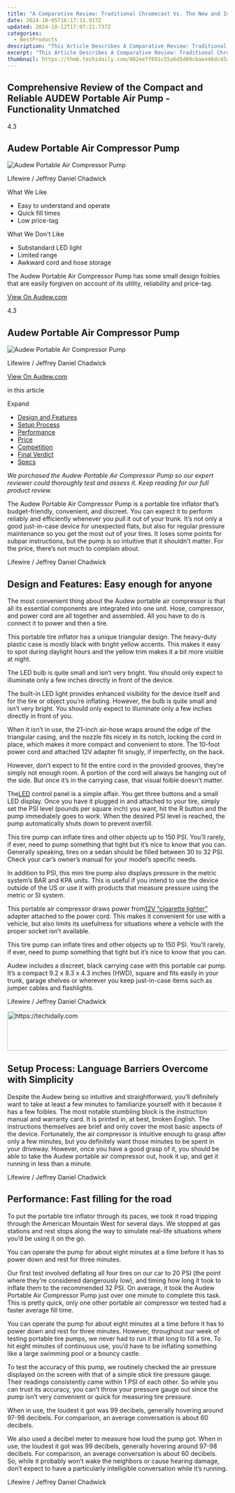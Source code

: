 ```yaml
---
title: "A Comparative Review: Traditional Chromecast Vs. The New and Improved Chromecast with Google TV"
date: 2024-10-05T16:17:11.917Z
updated: 2024-10-12T17:07:21.737Z
categories:
  - BestProducts
description: "This Article Describes A Comparative Review: Traditional Chromecast Vs. The New and Improved Chromecast with Google TV"
excerpt: "This Article Describes A Comparative Review: Traditional Chromecast Vs. The New and Improved Chromecast with Google TV"
thumbnail: https://thmb.techidaily.com/802eeff691c55a6d5d09cbae446dc45a39ed24ae91160c0e7074f7929a9448f1.jpg
---
```


## Comprehensive Review of the Compact and Reliable AUDEW Portable Air Pump - Functionality Unmatched

4.3

## Audew Portable Air Compressor Pump

![Audew Portable Air Compressor Pump](https://www.lifewire.com/thmb/cFdj6kL0x5ji7kWglykgMkpAMoM=/1000x1000/filters:no_upscale():max_bytes(150000):strip_icc():format(webp)/Audew-Tire-Inflator_HeroSquare-918a4d5f24ed473594c14775a3110898.jpg)

Lifewire / Jeffrey Daniel Chadwick

 What We Like

* Easy to understand and operate
* Quick fill times
* Low price-tag

 What We Don't Like

* Substandard LED light
* Limited range
* Awkward cord and hose storage

 The Audew Portable Air Compressor Pump has some small design foibles that are easily forgiven on account of its utility, reliability and price-tag.

[View On Audew.com](https://www.audew.com/Audew-12V-150PSI-Triangle-Tire-Inflator-with-10-ft-Power-Cord-LCD-Digital-Display-p-182023.html)

4.3

## Audew Portable Air Compressor Pump

![Audew Portable Air Compressor Pump](https://www.lifewire.com/thmb/oqYlb0kfEKI_L1jXrcVUnxqWgy0=/450x450/filters:no_upscale():max_bytes(150000):strip_icc():format(webp)/Audew-Tire-Inflator_HeroSquare-918a4d5f24ed473594c14775a3110898.jpg)

Lifewire / Jeffrey Daniel Chadwick

[View On Audew.com](https://www.audew.com/Audew-12V-150PSI-Triangle-Tire-Inflator-with-10-ft-Power-Cord-LCD-Digital-Display-p-182023.html)

 in this article

 Expand

* [Design and Features](https://review-au.sjv.io/wqnrq3)
* [Setup Process](https://dreoaffiliateprogram.pxf.io/k0ezjl)
* [Performance](https://turtlebeachus.sjv.io/vmebyo)
* [Price](https://imp.i110150.net/r5bmpn)
* [Competition](https://laganoo.pxf.io/5g6ygn)
* [Final Verdict](https://bluettide.pxf.io/ekmjb2)
* [Specs](https://turtlebeacheu.sjv.io/1r0r59)

 _We purchased the Audew Portable Air Compressor Pump so our expert reviewer could thoroughly test and assess it. Keep reading for our full product review._

 The Audew Portable Air Compressor Pump is a portable tire inflator that’s budget-friendly, convenient, and discreet. You can expect it to perform reliably and efficiently whenever you pull it out of your trunk. It’s not only a good just-in-case device for unexpected flats, but also for regular pressure maintenance so you get the most out of your tires. It loses some points for subpar instructions, but the pump is so intuitive that it shouldn’t matter. For the price, there’s not much to complain about.

 Lifewire / Jeffrey Daniel Chadwick

## **Design and Features: Easy enough for anyone**

 The most convenient thing about the Audew portable air compressor is that all its essential components are integrated into one unit. Hose, compressor, and power cord are all together and assembled. All you have to do is connect it to power and then a tire.

 This portable tire inflator has a unique triangular design. The heavy-duty plastic case is mostly black with bright yellow accents. This makes it easy to spot during daylight hours and the yellow trim makes it a bit more visible at night.

 The LED bulb is quite small and isn’t very bright. You should only expect to illuminate only a few inches directly in front of the device.

 The built-in LED light provides enhanced visibility for the device itself and for the tire or object you’re inflating. However, the bulb is quite small and isn’t very bright. You should only expect to illuminate only a few inches directly in front of you.

 When it isn’t in use, the 21-inch air-hose wraps around the edge of the triangular casing, and the nozzle fits nicely in its notch, locking the cord in place, which makes it more compact and convenient to store. The 10-foot power cord and attached 12V adapter fit snugly, if imperfectly, on the back.

 However, don’t expect to fit the entire cord in the provided grooves, they’re simply not enough room. A portion of the cord will always be hanging out of the side. But once it’s in the carrying case, that visual foible doesn’t matter.

 The[LED](https://www.lifewire.com/what-does-led-stand-for-4153820) control panel is a simple affair. You get three buttons and a small LED display. Once you have it plugged in and attached to your tire, simply set the PSI level (pounds per square inch) you want, hit the R button and the pump immediately goes to work. When the desired PSI level is reached, the pump automatically shuts down to prevent overfill.

 This tire pump can inflate tires and other objects up to 150 PSI. You’ll rarely, if ever, need to pump something that tight but it’s nice to know that you can. Generally speaking, tires on a sedan should be filled between 30 to 32 PSI. Check your car’s owner’s manual for your model’s specific needs.

 In addition to PSI, this mini tire pump also displays pressure in the metric system’s BAR and KPA units. This is useful if you intend to use the device outside of the US or use it with products that measure pressure using the metric or SI system.

 This portable air compressor draws power from[12V “cigarette lighter”](https://www.lifewire.com/car-cigarette-lighter-12v-socket-534754) adapter attached to the power cord. This makes it convenient for use with a vehicle, but also limits its usefulness for situations where a vehicle with the proper socket isn’t available.

 This tire pump can inflate tires and other objects up to 150 PSI. You’ll rarely, if ever, need to pump something that tight but it’s nice to know that you can.

 Audew includes a discreet, black carrying case with this portable car pump. It’s a compact 9.2 x 8.3 x 4.3 inches (HWD), square and fits easily in your trunk, garage shelves or wherever you keep just-in-case items such as jumper cables and flashlights.

 Lifewire / Jeffrey Daniel Chadwick

<!-- affiliate ads begin -->
<a href="https://ephamedtechinc.pxf.io/c/5597632/2137223/26400" target="_top" id="2137223">
  <img src="//a.impactradius-go.com/display-ad/26400-2137223" border="0" alt="https://techidaily.com" width="728" height="90"/>
</a>
<img height="0" width="0" src="https://ephamedtechinc.pxf.io/i/5597632/2137223/26400" style="position:absolute;visibility:hidden;" border="0" />
<!-- affiliate ads end -->

## **Setup Process: Language Barriers Overcome with Simplicity**

 Despite the Audew being so intuitive and straightforward, you’ll definitely want to take at least a few minutes to familiarize yourself with it because it has a few foibles. The most notable stumbling block is the instruction manual and warranty card. It is printed in, at best, broken English. The instructions themselves are brief and only cover the most basic aspects of the device. Fortunately, the air compressor is intuitive enough to grasp after only a few minutes, but you definitely want those minutes to be spent in your driveway. However, once you have a good grasp of it, you should be able to take the Audew portable air compressor out, hook it up, and get it running in less than a minute.

 Lifewire / Jeffrey Daniel Chadwick

## **Performance: Fast filling for the road**

 To put the portable tire inflator through its paces, we took it road tripping through the American Mountain West for several days. We stopped at gas stations and rest stops along the way to simulate real-life situations where you’d be using it on the go.

 You can operate the pump for about eight minutes at a time before it has to power down and rest for three minutes.

 Our first test involved deflating all four tires on our car to 20 PSI (the point where they’re considered dangerously low), and timing how long it took to inflate them to the recommended 32 PSI. On average, it took the Audew Portable Air Compressor Pump just over one minute to complete this task. This is pretty quick, only one other portable air compressor we tested had a faster average fill time.

 You can operate the pump for about eight minutes at a time before it has to power down and rest for three minutes. However, throughout our week of testing portable tire pumps, we never had to run it that long to fill a tire. To hit eight minutes of continuous use, you’d have to be inflating something like a large swimming pool or a bouncy castle.

 To test the accuracy of this pump, we routinely checked the air pressure displayed on the screen with that of a simple stick tire pressure gauge. Their readings consistently came within 1 PSI of each other. So while you can trust its accuracy, you can’t throw your pressure gauge out since the pump isn’t very convenient or quick for measuring tire pressure.

 When in use, the loudest it got was 99 decibels, generally hovering around 97-98 decibels. For comparison, an average conversation is about 60 decibels.

 We also used a decibel meter to measure how loud the pump got. When in use, the loudest it got was 99 decibels, generally hovering around 97-98 decibels. For comparison, an average conversation is about 60 decibels. So, while it probably won’t wake the neighbors or cause hearing damage, don’t expect to have a particularly intelligible conversation while it’s running.

 Lifewire / Jeffrey Daniel Chadwick

<!-- affiliate ads begin -->
<span id="2135472">
					<video width="864" height="1536" style="cursor:pointer"
           poster="//a.impactradius-go.com/display-clicktoplayimage/2135472.png"
           onclick="if(!this.playClicked){this.play();this.setAttribute('controls',true);this.playClicked=true;}">
	   <source src="//a.impactradius-go.com/display-ad/18498-2135472">
	   <img src="//a.impactradius-go.com/display-clicktoplayimage/2135472.png" style="border: none; height: 100%; width: 100%; object-fit: contain">
	</video>
	<div style="width:540px;text-align:center"><a href="javascript:window.open(decodeURIComponent('https%3A%2F%2Funicoeye.pxf.io%2Fc%2F5597632%2F2135472%2F18498'), '_blank');void(0);">Click here</a></div>
</span>
<img height="0" width="0" src="https://imp.pxf.io/i/5597632/2135472/18498" style="position:absolute;visibility:hidden;" border="0" />
<!-- affiliate ads end -->

## **Price: Great for budget hawks**

 The list price for the Audew Portable Air Compressor Pump is about $32 on Amazon, making it one of the most budget-friendly portable tire inflators out there. However, if you shop around, it’s very easy to find it cheaper, making it an even more attractive deal.

<!-- affiliate ads begin -->
<a href="https://laganoo.pxf.io/c/5597632/1657396/16446" target="_top" id="1657396">
  <img src="//a.impactradius-go.com/display-ad/16446-1657396" border="0" alt="https://techidaily.com" width="300" height="90"/>
</a>
<img height="0" width="0" src="https://laganoo.pxf.io/i/5597632/1657396/16446" style="position:absolute;visibility:hidden;" border="0" />
<!-- affiliate ads end -->

## **Audew Portable Air Compressor Pump vs. Jaco SmartPro Digital Tire Inflator**

 If you’re willing to spend a little extra money on your portable air compressor, the Jaco SmartPro Digital Tire Inflator has many of the benefits of the Audew, with some enhancements thrown in.

 The Jaco’s is about as small as the Audew. Its rectangular design includes superior air hose and power cord storage—they actually fit in their compartments. Additionally, the built-in LED light seems bright as a lighthouse compared to the small bulb in the Audew. More importantly, the Jaco SmartPro inflator can run continually for half an hour before you have to cycle down and rest, much better than the mere eight minutes you get with the Audew.

 If you’re on a budget, there’s nothing wrong with the Audew. But the SmartPro Digital Tire Inflator offers a better set of features for the price.

[Jaco SmartPro Digital Tire Inflator Review](https://www.lifewire.com/jaco-smartpro-digital-tire-inflator-review-4776811)

 Final Verdict

**A simple, easy to use pump for your tires.**

 The Audew Portable Air Compressor Pump has a lot going for it. It’s simple to operate, fills your tires quickly, and has an inexpensive price tag. It’s a basic device with a couple of quirks, but they’re easy to get past. If your goal is to be prepared for an unexpected flat or perform routine tire pressure maintenance, this pump is a cheap and reliable way to do it.

<!-- affiliate ads begin -->
<span id="1793213">
					<video width="864" height="1296" style="cursor:pointer"
           poster="//a.impactradius-go.com/display-clicktoplayimage/1793213.png"
           onclick="if(!this.playClicked){this.play();this.setAttribute('controls',true);this.playClicked=true;}">
	   <source src="//a.impactradius-go.com/display-ad/19135-1793213">
	   <img src="//a.impactradius-go.com/display-clicktoplayimage/1793213.png" style="border: none; height: 100%; width: 100%; object-fit: contain">
	</video>
	<div style="width:540px;text-align:center"><a href="javascript:window.open(decodeURIComponent('https%3A%2F%2Ftinyland.pxf.io%2Fc%2F5597632%2F1793213%2F19135'), '_blank');void(0);">Click here</a></div>
</span>
<img height="0" width="0" src="https://imp.pxf.io/i/5597632/1793213/19135" style="position:absolute;visibility:hidden;" border="0" />
<!-- affiliate ads end -->

## Specs

* Product Name  Portable Air Compressor Pump
* Product Brand  Audew
* UPC  X001ETBXFD
* Price  $31.99
* Release Date  May 2017
* Weight  2.65 lbs.
* Product Dimensions  9.2 x 8.3 x 4.3 in.
* Warranty  1 Year

<ins class="adsbygoogle"
     style="display:block"
     data-ad-format="autorelaxed"
     data-ad-client="ca-pub-7571918770474297"
     data-ad-slot="1223367746"></ins>

<ins class="adsbygoogle"
     style="display:block"
     data-ad-client="ca-pub-7571918770474297"
     data-ad-slot="8358498916"
     data-ad-format="auto"
     data-full-width-responsive="true"></ins>

<span class="atpl-alsoreadstyle">Also read:</span>
<div><ul>
<li><a href="https://youtube-data.techidaily.com/024-approved-watch-9-festive-feasts-of-film-with-zero-charges-online/"><u>[New] 2024 Approved Watch 9 Festive Feasts of Film with Zero Charges Online</u></a></li>
<li><a href="https://screen-capture.techidaily.com/updated-costlesscapture-revolutionizing-how-you-record-play/"><u>[Updated] CostlessCapture Revolutionizing How You Record Play</u></a></li>
<li><a href="https://instagram-clips.techidaily.com/updated-trail-of-imagery-the-complete-user-manual-for-inverted-scans-in-instagram-for-2024/"><u>[Updated] Trail of Imagery The Complete User Manual for Inverted Scans in Instagram for 2024</u></a></li>
<li><a href="https://snapchat-videos.techidaily.com/2024-approved-mastering-mac-recording-settings-for-snapchat-use/"><u>2024 Approved Mastering Mac Recording Settings for Snapchat Use</u></a></li>
<li><a href="https://buynow-help.techidaily.com/2024s-most-effective-virtual-programming-education-platforms/"><u>2024'S Most Effective Virtual Programming Education Platforms</u></a></li>
<li><a href="https://buynow-help.techidaily.com/a-deep-dive-into-torment-discovering-the-nuances-of-science-fiction-in-the-gaming-sensation-tides-of-numenera/"><u>A Deep Dive Into 'Torment': Discovering the Nuances of Science Fiction in the Gaming Sensation 'Tides of Numenera'</u></a></li>
<li><a href="https://buynow-help.techidaily.com/a-plateful-full-of-fun-the-ultimate-overcooked-2-gaming-experience-breakdown/"><u>A Plateful Full of Fun - The Ultimate Overcooked! 2 Gaming Experience Breakdown</u></a></li>
<li><a href="https://common-error.techidaily.com/comprehensive-guide-overcoming-windows-based-video-dxgkrnl-critical-failures/"><u>Comprehensive Guide: Overcoming Windows-Based Video Dxgkrnl Critical Failures</u></a></li>
<li><a href="https://review-topics.techidaily.com/in-2024-complete-tutorial-to-use-vpna-to-fake-gps-location-on-infinix-smart-8-pro-drfone-by-drfone-virtual-android/"><u>In 2024, Complete Tutorial to Use VPNa to Fake GPS Location On Infinix Smart 8 Pro | Dr.fone</u></a></li>
<li><a href="https://buynow-info.techidaily.com/the-ultimate-review-unveiling-the-future-of-pc-gaming-with-dells-alienware-aurora-r9/"><u>The Ultimate Review: Unveiling the Future of PC Gaming with Dell's Alienware Aurora R9</u></a></li>
<li><a href="https://buynow-help.techidaily.com/unveiling-apple-homepod-mini-an-expert-review-on-audio-quality-smart-assistant-and-beyond/"><u>Unveiling Apple HomePod Mini: An Expert Review on Audio Quality, Smart Assistant, and Beyond</u></a></li>
<li><a href="https://buynow-help.techidaily.com/unveiling-the-lg-gram-17-stunning-performance-in-an-extremely-lightweight-laptop/"><u>Unveiling the LG Gram 17: Stunning Performance in an Extremely Lightweight Laptop</u></a></li>
<li><a href="https://buynow-help.techidaily.com/unveiling-the-truth-an-in-depth-viber-out-app-analysis/"><u>Unveiling the Truth: An In-Depth Viber Out App Analysis</u></a></li>
<li><a href="https://voice-adjusting.techidaily.com/updated-2024-approved-exploring-the-finest-free-streaming-services-a-top-10-list-for-iphone-and-android-users/"><u>Updated 2024 Approved Exploring the Finest Free Streaming Services A Top 10 List for iPhone & Android Users</u></a></li>
<li><a href="https://ai-video-tools.techidaily.com/updated-in-2024-the-mini-movie-mogul-a-step-by-step-guide-for-kids/"><u>Updated In 2024, The Mini Movie Mogul A Step-by-Step Guide for Kids</u></a></li>
<li><a href="https://buynow-help.techidaily.com/user-feedback-on-seatechs-handy-usb-blue-ray-writer-performance-assessment/"><u>User Feedback on SeaTech's Handy USB Blue-Ray Writer: Performance Assessment</u></a></li>
<li><a href="https://buynow-help.techidaily.com/vital-elements-for-evaluation-prior-to-purchasing-a-freedom-style-mobile-device/"><u>Vital Elements for Evaluation Prior To Purchasing a Freedom-Style Mobile Device</u></a></li>
<li><a href="https://pokemon-go-android.techidaily.com/what-is-the-best-pokemon-for-pokemon-pvp-ranking-on-honor-play-40c-drfone-by-drfone-virtual-android/"><u>What is the best Pokemon for pokemon pvp ranking On Honor Play 40C? | Dr.fone</u></a></li>
<li><a href="https://buynow-help.techidaily.com/zombies-reimagined-a-critical-review-of-7-days-to-die-refreshing-the-cursed-with-solo-play-and-open-world-exploration-one-day-at-a-time/"><u>Zombies Reimagined: A Critical Review of '7 Days to Die,' Refreshing the Cursed with Solo Play and Open World Exploration, One Day at a Time</u></a></li>
</ul></div>

